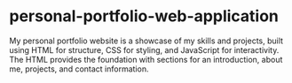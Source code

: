 # personal-portfolio-web-application
My personal portfolio website is a showcase of my skills and projects, built using HTML for structure, CSS for styling, and JavaScript for interactivity.  The HTML provides the foundation with sections for an introduction, about me, projects, and contact information.
